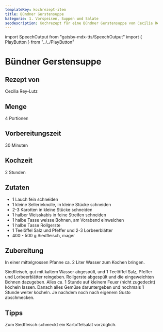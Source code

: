 ```yaml
---
templateKey: kochrezept-item
title: Bündner Gerstensuppe
kategorie: 1. Vorspeisen, Suppen und Salate
seodescription: Kochrezept für eine Bündner Gerstensuppe von Cecilia Rey-Lutz.
---
```

import SpeechOutput from "gatsby-mdx-tts/SpeechOutput"
import { PlayButton } from "../../PlayButton"

<SpeechOutput id="kochrezept-cecilia-rey-lutz-buendner-gerstensuppe" customPlayButton={PlayButton}>

# Bündner Gerstensuppe

## Rezept von

Cecilia Rey-Lutz

## Menge

4 Portionen

## Vorbereitungszeit

30 Minuten

## Kochzeit

2 Stunden

## Zutaten

* 1 Lauch fein schneiden
* 1 kleine Sellerieknolle, in kleine Stücke  schneiden 
* 2-3 Karotten in kleine Stücke schneiden
* 1 halber Weisskabis in feine Streifen schneiden
* 1 halbe Tasse weisse Bohnen, am Vorabend einweichen
* 1 halbe Tasse Rollgerste
* 1 Teelöffel Salz und Pfeffer und 2-3 Lorbeerblätter
* 400 - 500 g Siedfleisch, mager 

## Zubereitung

In einer mittelgrossen Pfanne ca. 2 Liter Wasser zum Kochen bringen. 

Siedfleisch,  gut mit kaltem Wasser abgespült, und 1 Teelöffel Salz, Pfeffer und Lorbeerblätter reingeben. Rollgerste abgespült und die eingeweichten Bohnen dazugeben. Alles ca. 1 Stunde auf kleinem Feuer (nicht zugedeckt) köcheln lassen. Danach alles Gemüse daruntergeben und nochmals 1 Stunde weiter köcheln. Je nachdem noch nach eigenem Gusto abschmecken.

## Tipps

Zum Siedfleisch schmeckt ein Kartoffelsalat vorzüglich.

</SpeechOutput>
